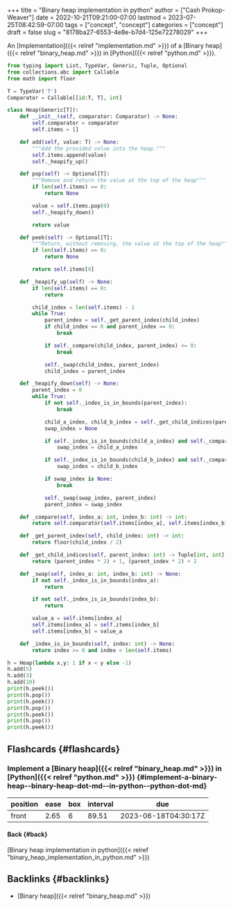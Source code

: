 +++
title = "Binary heap implementation in python"
author = ["Cash Prokop-Weaver"]
date = 2022-10-21T09:21:00-07:00
lastmod = 2023-07-25T08:42:59-07:00
tags = ["concept", "concept"]
categories = ["concept"]
draft = false
slug = "8178ba27-6553-4e8e-b7d4-125e72278029"
+++

An [Implementation]({{< relref "implementation.md" >}}) of a [Binary heap]({{< relref "binary_heap.md" >}}) in [Python]({{< relref "python.md" >}}).

```python
from typing import List, TypeVar, Generic, Tuple, Optional
from collections.abc import Callable
from math import floor

T = TypeVar('T')
Comparator = Callable[[id:T, T], int]

class Heap(Generic[T]):
    def __init__(self, comparator: Comparator) -> None:
        self.comparator = comparator
        self.items = []

    def add(self, value: T) -> None:
        """Add the provided value into the heap."""
        self.items.append(value)
        self._heapify_up()

    def pop(self) -> Optional[T]:
        """Remove and return the value at the top of the heap"""
        if len(self.items) == 0:
            return None

        value = self.items.pop(0)
        self._heapify_down()

        return value

    def peek(self) -> Optional[T]:
        """Return, without removing, the value at the top of the heap"""
        if len(self.items) == 0:
            return None

        return self.items[0]

    def _heapify_up(self) -> None:
        if len(self.items) == 0:
            return

        child_index = len(self.items) - 1
        while True:
            parent_index = self._get_parent_index(child_index)
            if child_index == 0 and parent_index == 0:
                break

            if self._compare(child_index, parent_index) <= 0:
                break

            self._swap(child_index, parent_index)
            child_index = parent_index

    def _heapify_down(self) -> None:
        parent_index = 0
        while True:
            if not self._index_is_in_bounds(parent_index):
                break

            child_a_index, child_b_index = self._get_child_indices(parent_index)
            swap_index = None

            if self._index_is_in_bounds(child_a_index) and self._compare(child_a_index, parent_index) > 0:
                swap_index = child_a_index

            if self._index_is_in_bounds(child_b_index) and self._compare(child_b_index, parent_index) > 0 and self._compare(child_b_index, child_a_index):
                swap_index = child_b_index

            if swap_index is None:
                break

            self._swap(swap_index, parent_index)
            parent_index = swap_index

    def _compare(self, index_a: int, index_b: int) -> int:
        return self.comparator(self.items[index_a], self.items[index_b])

    def _get_parent_index(self, child_index: int) -> int:
        return floor(child_index / 2)

    def _get_child_indices(self, parent_index: int) -> Tuple[int, int]:
        return (parent_index * 2) + 1, (parent_index * 2) + 2

    def _swap(self, index_a: int, index_b: int) -> None:
        if not self._index_is_in_bounds(index_a):
            return

        if not self._index_is_in_bounds(index_b):
            return

        value_a = self.items[index_a]
        self.items[index_a] = self.items[index_b]
        self.items[index_b] = value_a

    def _index_is_in_bounds(self, index: int) -> None:
        return index >= 0 and index < len(self.items)

h = Heap(lambda x,y: 1 if x < y else -1)
h.add(5)
h.add(3)
h.add(10)
print(h.peek())
print(h.pop())
print(h.peek())
print(h.pop())
print(h.peek())
print(h.pop())
print(h.peek())
```


## Flashcards {#flashcards}


### Implement a [Binary heap]({{< relref "binary_heap.md" >}}) in [Python]({{< relref "python.md" >}}) {#implement-a-binary-heap--binary-heap-dot-md--in-python--python-dot-md}

| position | ease | box | interval | due                  |
|----------|------|-----|----------|----------------------|
| front    | 2.65 | 6   | 89.51    | 2023-06-18T04:30:17Z |


#### Back {#back}

[Binary heap implementation in python]({{< relref "binary_heap_implementation_in_python.md" >}})


## Backlinks {#backlinks}

-   [Binary heap]({{< relref "binary_heap.md" >}})

